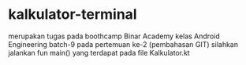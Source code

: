 # kalkulator-terminal
merupakan tugas pada boothcamp Binar Academy 
kelas Android Engineering batch-9
pada pertemuan ke-2 (pembahasan GIT)
silahkan jalankan fun main() yang terdapat pada file Kalkulator.kt
